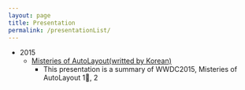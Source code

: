 ```yaml
---
layout: page
title: Presentation
permalink: /presentationList/
---
```

* 2015
  * [Misteries of AutoLayout(writted by Korean)](http://jsharp83.github.io/presentation/MisteriesOfAutoLayout.html)
    * This presentation is a summary of WWDC2015, Misteries of AutoLayout 1, 2